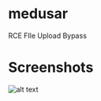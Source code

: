 # medusar
RCE FIle Upload Bypass  
# Screenshots
![alt text](https://github.com/0bfxgh0st/medusar/blob/main/screenshots/screenshot1.png)
